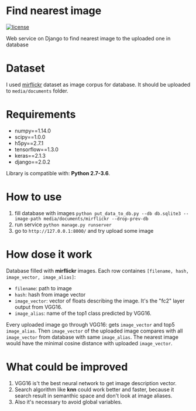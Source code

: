 # Find nearest image

[![license](https://img.shields.io/github/license/mashape/apistatus.svg?maxAge=2592000)](https://github.com/Donskov7/find_nearest_image/blob/master/LICENSE)

Web service on Django to find nearest image to the uploaded one in database

# Dataset
I used [mirflickr](http://press.liacs.nl/mirflickr/#sec_download) dataset as image corpus for database.
It should be uploaded to `media/documents` folder.

# Requirements
- numpy==1.14.0
- scipy==1.0.0
- h5py==2.7.1
- tensorflow==1.3.0
- keras==2.1.3
- django==2.0.2

Library is compatible with: __Python 2.7-3.6__.

# How to use
1. fill database with images 
  `python put_data_to_db.py --db db.sqlite3 --image-path media/documents/mirflickr --drop-prev-db`
2. run service 
  `python manage.py runserver`
3. go to `http://127.0.0.1:8000/` and try upload some image

# How dose it work
Database filled with **mirflickr** images. 
Each row containes `[filename, hash, image_vector, image_alias]`:
  - `filename`: path to image
  - `hash`: hash from image vector
  - `image_vector`: vector of floats describing the image. It's the "fc2" layer output from VGG16.
  - `image_alias`: name of the top1 class predicted by VGG16.

Every uploaded image go through VGG16: gets `image_vector` and top5 `image_alias`.
Then `image_vector` of the uploaded image compares with all `image_vector` from database with same `image_alias`.
The nearest image would have the minimal cosine distance with uploaded `image_vector`.

# What could be improved
1. VGG16 is't the best neural network to get image description vector.
2. Search algorithm like **knn** could work better and faster, because it search result in semanthic space and don't look at image aliases.
3. Also it's necessary to avoid global variables.
